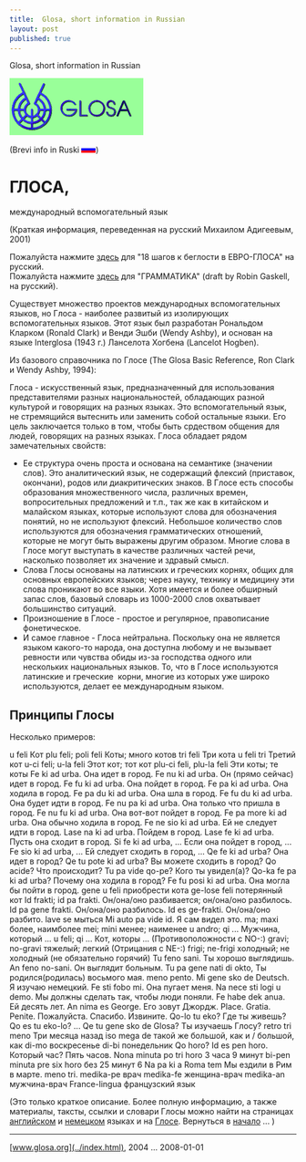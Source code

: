 ```yaml
---
title:  Glosa, short information in Russian 
layout: post
published: true
---
```



 Glosa, short information in Russian 

[![[Glosa-logo]](../pic/logo0707.png)](../index.html)

(Brevi info in Ruski ![[ruski insignia]](../pic/flagruski.png))

  

# ГЛОСА,  
международный вспомогательный язык

(Краткая информация, переведенная на русский Михаилом Адигеевым, 2001)

Пожалуйста нажмите [здесь](ru18s.htm) для "18 шагов к беглости в ЕВРО-ГЛОСА" на русский.  
Пожалуйста нажмите [здесь](rugram.htm) для "ГРАММАТИКА" (draft by Robin Gaskell, на русский).

  
  

Существует множество проектов международных вспомогательных языков, но Глоса - наиболее развитый из изолирующих вспомогательных языков. Этот язык был разработан Рональдом Кларком (Ronald Clark) и Венди Эшби (Wendy Ashby), и основан на языке Interglosa (1943 г.) Ланселота Хогбена (Lancelot Hogben).

Из базового справочника по Глосе (The Glosa Basic Reference, Ron Clark и Wendy Ashby, 1994):

Глоса - искусственный язык, предназначенный для использования представителями разных национальностей, обладающих разной культурой и говорящих на разных языках. Это вспомогательный язык, не стремящийся вытеснить или заменить собой остальные языки. Его цель заключается только в том, чтобы быть срдеством общения для людей, говорящих на разных языках. Глоса обладает рядом замечательных свойств:

*   Ее структура очень проста и основана на семантике (значении слов). Это аналитический язык, не содержащий флексий (приставок, окончани), родов или диакритических знаков. В Глосе есть способы образования множественного числа, различных времен, вопросительных предложений и т.п., так же как в китайском и малайском языках, которые используют слова для обозначения понятий, но не используют флексий. Небольшое количество слов используются для обозначения грамматических отношений, которые не могут быть выражены другим образом. Многие слова в Глосе могут выступать в качестве различных частей речи, насколько позволяет их значение и здравый смысл.
*   Слова Глосы основаны на латинских и греческих корнях, общих для основных европейских языков; через науку, технику и медицину эти слова проникают во все языки. Хотя имеется и более обширный запас слов, базовый словарь из 1000-2000 слов охватывает большинство ситуаций.
*   Произношение в Глосе - простое и регулярное, правописание  фонетическое.
*   И самое главное - Глоса нейтральна. Поскольку она не является языком какого-то народа, она доступна любому и не вызывает ревности или чувства обиды из-за господства одного или нескольких национальных языков. То, что в Глосе используются латинские и греческие  корни, многие из которых уже широко используются, делает ее международным языком.

## Принципы Глосы

Несколько примеров:

u feli                     Кот
plu feli; poli feli        Коты; много котов
tri feli                   Три кота
u feli tri                 Третий кот
u-ci feli; u-la feli       Этот кот; тот кот
plu-ci feli, plu-la feli   Эти коты; те коты
Fe ki ad urba.             Она идет в город.
Fe nu ki ad urba.          Он (прямо сейчас) идет в город.
Fe fu ki ad urba.          Она пойдет в город.
Fe pa ki ad urba.          Она ходила в город.
Fe pa du ki ad urba.       Она шла в город.
Fe fu du ki ad urba.       Она будет идти в город.
Fe nu pa ki ad urba.       Она только что пришла в город.
Fe nu fu ki ad urba.       Она вот-вот пойдет в город.
Fe pa more ki ad urba.     Она обычно ходила в город.
Fe ne sio ki ad urba.      Ей не следует идти в город.
Lase na ki ad urba.        Пойдем в город.
Lase fe ki ad urba.        Пусть она сходит в город.
Si fe ki ad urba, ...      Если она пойдет в город, ...
Fe sio ki ad urba, ...     Ей следует сходить в город, ...
Qe fe ki ad urba?          Она идет в город?
Qe tu pote ki ad urba?     Вы можете сходить в город?
Qo acide?                  Что происходит?
Tu pa vide qo-pe?          Кого ты увидел(а)?
Qo-ka fe pa ki ad urba?    Почему она ходила в город?
Fe fu posi ki ad urba.     Она могла бы пойти в город.
gene u feli                приобрести кота
ge-lose feli               потерянный кот
Id frakti; id pa frakti.   Он/она/оно разбивается; он/она/оно разбилось.
Id pa gene frakti.         Он/она/оно разбилось.
Id es ge-frakti.           Он/она/оно разбито.
lave se                    мыться
Mi auto pa vide id.        Я сам видел это.
ma; maxi                   более, наимболее
mei; mini                  менее; наименее
u andro; qi ...            Мужчина, который ...
u feli; qi ...             Кот, которы ...
                           (Противоположности с NO-:)
gravi; no-gravi            тяжелый; легкий
                           (Отрицания с NE-:)
frigi; ne-frigi            холодный; не холодный (не обязательно горячий)
Tu feno sani.              Ты хорошо выглядишь.
An feno no-sani.           Он выглядит больным.
Tu pa gene nati di okto,   Ты родился(родилась) восьмого мая.
  meno pento.
Mi gene sko de Deutsch.    Я изучаю немецкий.
Fe sti fobo mi.            Она пугает меня.
Na nece sti logi u demo.   Мы должны сделать так, чтобы люди поняли.
Fe habe dek anua.          Ей десять лет.
An nima es George.         Его зовут Джордж.
Place.  Gratia.  Penite.   Пожалуйста.  Спасибо.  Извините.
Qo-lo tu eko?              Где ты живешь?
Qo es tu eko-lo?           ...
Qe tu gene sko de Glosa?   Ты изучаешь Глосу?
retro tri meno             Три месяца назад
iso mega de                такой же большой, как и / большой, как
di-mo                      воскресенье
di-bi                      понедельник
Qo horo?  Id es pen horo.  Который час?  Пять часов.
Nona minuta po tri horo    3 часа 9 минут
bi-pen minuta pre six horo без 25 минут 6
Na pa ki a Roma tem        Мы ездили в Рим в марте.
  meno tri.
medika-pe                  врач
medika-fe                  женщина-врач
medika-an                  мужчина-врач
France-lingua              французский язык

(Это только краткое описание. Более полную информацию, а также материалы, таксты, ссылки и словари Глосы можно найти на страницах [английском](../en/index.html) и [немецком](../dt/index.html) языках и на [Глосе](../gl/index.html). Вернуться в [начало](../index.html) ... )

  

* * *

[www.glosa.org](../index.html), 2004 ... 2008-01-01
